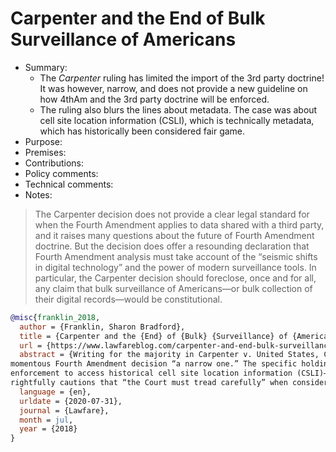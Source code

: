 # Carpenter and the End of Bulk Surveillance of Americans

- Summary:
  - The _Carpenter_ ruling has limited the import of the 3rd party doctrine! It was however, narrow, and does not
      provide a new guideline on how 4thAm and the 3rd party doctrine will be enforced.
  - The ruling also blurs the lines about metadata. The case was about cell site location information (CSLI), which is
      technically metadata, which has historically been considered fair game.
- Purpose:
- Premises:
- Contributions:
- Policy comments:
- Technical comments:
- Notes:

>The Carpenter decision does not provide a clear legal standard for when the Fourth Amendment applies to data shared
with a third party, and it raises many questions about the future of Fourth Amendment doctrine. But the decision does
offer a resounding declaration that Fourth Amendment analysis must take account of the “seismic shifts in digital
technology” and the power of modern surveillance tools. In particular, the Carpenter decision should foreclose, once and
for all, any claim that bulk surveillance of Americans—or bulk collection of their digital records—would be
constitutional.

```bib
@misc{franklin_2018,
  author = {Franklin, Sharon Bradford},
  title = {Carpenter and the {End} of {Bulk} {Surveillance} of {Americans}},
  url = {https://www.lawfareblog.com/carpenter-and-end-bulk-surveillance-americans},
  abstract = {Writing for the majority in Carpenter v. United States, Chief Justice John Roberts called the court’s
momentous Fourth Amendment decision “a narrow one.” The specific holding—that a warrant is required for law
enforcement to access historical cell site location information (CSLI)—may indeed be narrow, and the decision
rightfully cautions that “the Court must tread carefully” when considering new technologies.},
  language = {en},
  urldate = {2020-07-31},
  journal = {Lawfare},
  month = jul,
  year = {2018}
}
```
